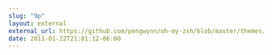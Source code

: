 ```yaml
---
slug: "9p"
layout: external
external_url: https://github.com/pengwynn/oh-my-zsh/blob/master/themes/pengwynn.zsh-theme
date: 2011-01-22T21:01:12-06:00
---
```

